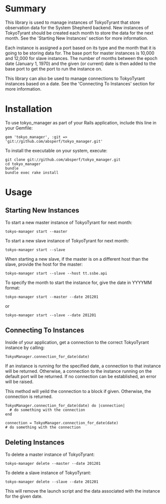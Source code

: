 # Summary

This library is used to manage instances of TokyoTyrant that store observation
data for the System Shepherd backend. New instances of TokyoTyrant should be
created each month to store the data for the next month. See the 'Starting New
Instances' section for more information.

Each instance is assigned a port based on its type and the month that it is
going to be storing data for. The base port for master instances is 10,000 and
12,000 for slave instances. The number of months between the epoch date
(January 1, 1970) and the given (or current) date is then added to the base
port to get the port to run the instance on.

This library can also be used to manage connections to TokyoTyrant instances
based on a date. See the 'Connecting To Instances' section for more
information.

# Installation

To use tokyo_manager as part of your Rails application, include this line in
your Gemfile:

    gem 'tokyo_manager', :git => 'git://github.com/absperf/tokyo_manager.git'

To install the executable on your system, execute:

    git clone git://github.com/absperf/tokyo_manager.git
    cd tokyo_manager
    bundle
    bundle exec rake install

# Usage

## Starting New Instances

To start a new master instance of TokyoTyrant for next month:

    tokyo-manager start --master

To start a new slave instance of TokyoTyrant for next month:

    tokyo-manager start --slave

When starting a new slave, if the master is on a different host than the slave,
provide the host for the master:

    tokyo-manager start --slave --host tt.ssbe.api

To specify the month to start the instance for, give the date in YYYYMM format:

    tokyo-manager start --master --date 201201

or

    tokyo-manager start --slave --date 201201

## Connecting To Instances

Inside of your application, get a connection to the correct TokyoTyrant
instance by calling:

    TokyoManager.connection_for_date(date)

If an instance is running for the specified date, a connection to that instance
will be returned. Otherwise, a connection to the instance running on the
default port will be returned. If no connection can be established, an error
will be raised.

This method will yeild the connection to a block if given. Otherwise, the
connection is returned.

    TokyoManager.connection_for_date(date) do |connection|
      # do something with the connection
    end

    connection = TokyoManager.connection_for_date(date)
    # do something with the connection

## Deleting Instances

To delete a master instance of TokyoTyrant:

    tokyo-manager delete --master --date 201201

To delete a slave instance of TokyoTyrant:

    tokyo-manager delete --slave --date 201201

This will remove the launch script and the data associated with the instance
for the given date.
